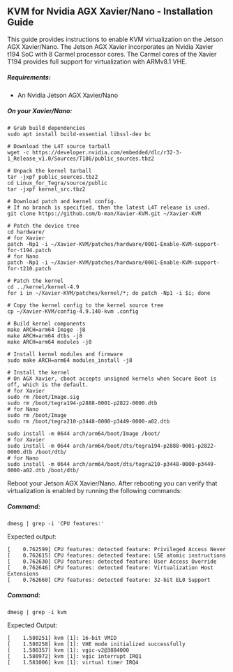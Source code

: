 ## KVM for Nvidia AGX Xavier/Nano - Installation Guide

This guide provides instructions to enable KVM virtualization on the Jetson AGX Xavier/Nano.
The Jetson AGX Xavier incorporates an Nvidia Xavier t194 SoC with 8 Carmel processor cores.
The Carmel cores of the Xavier T194 provides full support for virtualization with ARMv8.1 VHE.

##### Requirements:
- An Nvidia Jetson AGX Xavier/Nano

##### On your Xavier/Nano:
```
# Grab build dependencies
sudo apt install build-essential libssl-dev bc

# Download the L4T source tarball
wget -c https://developer.nvidia.com/embedded/dlc/r32-3-1_Release_v1.0/Sources/T186/public_sources.tbz2

# Unpack the kernel tarball
tar -jxpf public_sources.tbz2
cd Linux_for_Tegra/source/public
tar -jxpf kernel_src.tbz2

# Download patch and kernel config.
# If no branch is specified, then the latest L4T release is used.
git clone https://github.com/b-man/Xavier-KVM.git ~/Xavier-KVM

# Patch the device tree
cd hardware/
# for Xavier
patch -Np1 -i ~/Xavier-KVM/patches/hardware/0001-Enable-KVM-support-for-t194.patch
# for Nano
patch -Np1 -i ~/Xavier-KVM/patches/hardware/0001-Enable-KVM-support-for-t210.patch

# Patch the kernel
cd ../kernel/kernel-4.9
for i in ~/Xavier-KVM/patches/kernel/*; do patch -Np1 -i $i; done

# Copy the kernel config to the kernel source tree
cp ~/Xavier-KVM/config-4.9.140-kvm .config

# Build kernel components
make ARCH=arm64 Image -j8
make ARCH=arm64 dtbs -j8
make ARCH=arm64 modules -j8

# Install kernel modules and firmware
sudo make ARCH=arm64 modules_install -j8

# Install the kernel
# On AGX Xavier, cboot accepts unsigned kernels when Secure Boot is off, which is the default.
# for Xavier
sudo rm /boot/Image.sig
sudo rm /boot/tegra194-p2888-0001-p2822-0000.dtb
# for Nano
sudo rm /boot/Image
sudo rm /boot/tegra210-p3448-0000-p3449-0000-a02.dtb

sudo install -m 0644 arch/arm64/boot/Image /boot/
# for Xavier
sudo install -m 0644 arch/arm64/boot/dts/tegra194-p2888-0001-p2822-0000.dtb /boot/dtb/
# for Nano
sudo install -m 0644 arch/arm64/boot/dts/tegra210-p3448-0000-p3449-0000-a02.dtb /boot/dtb/
```

Reboot your Jetson AGX Xavier/Nano. After rebooting you can verify that virtualization is enabled
by running the following commands:

##### Command:
```
dmesg | grep -i 'CPU features:'
```
Expected output:
```
[    0.762599] CPU features: detected feature: Privileged Access Never
[    0.762615] CPU features: detected feature: LSE atomic instructions
[    0.762630] CPU features: detected feature: User Access Override
[    0.762646] CPU features: detected feature: Virtualization Host Extensions
[    0.762660] CPU features: detected feature: 32-bit EL0 Support
```
##### Command:
```
dmesg | grep -i kvm
```
Expected Output:
```
[    1.580251] kvm [1]: 16-bit VMID
[    1.580258] kvm [1]: VHE mode initialized successfully
[    1.580357] kvm [1]: vgic-v2@3884000
[    1.580972] kvm [1]: vgic interrupt IRQ1
[    1.581006] kvm [1]: virtual timer IRQ4
```

